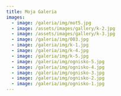 ```yaml
---
title: Moja Galeria
images:
  - image: /galeria/img/mot5.jpg
  - image: /assets/images/gallery/k-2.jpg
  - image: /assets/images/gallery/k-3.jpg
  - image: /galeria/img/003.jpg
  - image: /galeria/img/k-1.jpg
  - image: /galeria/img/k-4.jpg
  - image: /galeria/img/k-5.jpg
  - image: /galeria/img/ognisko-5.jpg
  - image: /galeria/img/ognisko-4.jpg
  - image: /galeria/img/ognisko-3.jpg
  - image: /galeria/img/ognisko-2.jpg
  - image: /galeria/img/ognisko-1.jpg
---
```

